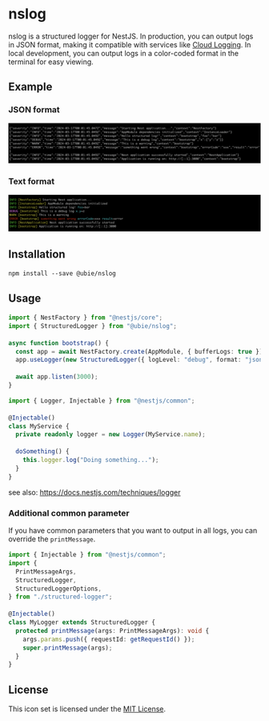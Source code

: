 # nslog

nslog is a structured logger for NestJS. In production, you can output logs in JSON format, making it compatible with services like [Cloud Logging](https://cloud.google.com/logging/docs/structured-logging). In local development, you can output logs in a color-coded format in the terminal for easy viewing.

## Example

### JSON format

![json](https://github.com/ubie-oss/nslog/raw/main/assets/json.png)

### Text format

![text](https://github.com/ubie-oss/nslog/raw/main/assets/text.png)

## Installation

```
npm install --save @ubie/nslog
```

## Usage

```typescript
import { NestFactory } from "@nestjs/core";
import { StructuredLogger } from "@ubie/nslog";

async function bootstrap() {
  const app = await NestFactory.create(AppModule, { bufferLogs: true });
  app.useLogger(new StructuredLogger({ logLevel: "debug", format: "json" }));

  await app.listen(3000);
}
```

```typescript
import { Logger, Injectable } from "@nestjs/common";

@Injectable()
class MyService {
  private readonly logger = new Logger(MyService.name);

  doSomething() {
    this.logger.log("Doing something...");
  }
}
```

see also: https://docs.nestjs.com/techniques/logger

### Additional common parameter

If you have common parameters that you want to output in all logs, you can override the `printMessage`.

```typescript
import { Injectable } from "@nestjs/common";
import {
  PrintMessageArgs,
  StructuredLogger,
  StructuredLoggerOptions,
} from "./structured-logger";

@Injectable()
class MyLogger extends StructuredLogger {
  protected printMessage(args: PrintMessageArgs): void {
    args.params.push({ requestId: getRequestId() });
    super.printMessage(args);
  }
}
```

## License

This icon set is licensed under the [MIT License](https://github.com/ubie-oss/nslog/blob/main/LICENSE).
